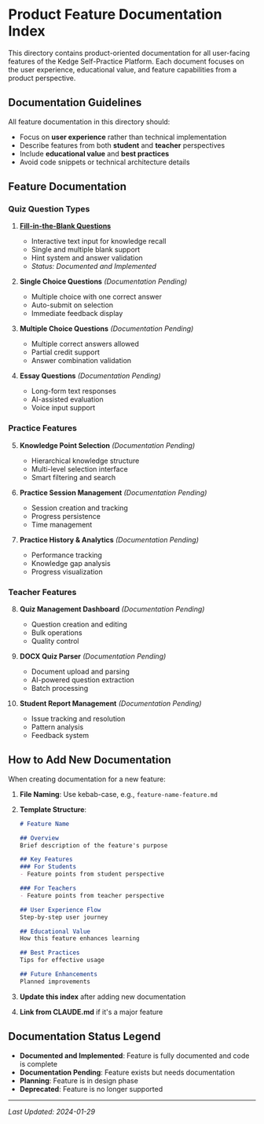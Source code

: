 # Product Feature Documentation Index

This directory contains product-oriented documentation for all user-facing features of the Kedge Self-Practice Platform. Each document focuses on the user experience, educational value, and feature capabilities from a product perspective.

## Documentation Guidelines

All feature documentation in this directory should:
- Focus on **user experience** rather than technical implementation
- Describe features from both **student** and **teacher** perspectives
- Include **educational value** and **best practices**
- Avoid code snippets or technical architecture details

## Feature Documentation

### Quiz Question Types

1. **[Fill-in-the-Blank Questions](./fill-in-blank-question-feature.md)**
   - Interactive text input for knowledge recall
   - Single and multiple blank support
   - Hint system and answer validation
   - *Status: Documented and Implemented*

2. **Single Choice Questions** *(Documentation Pending)*
   - Multiple choice with one correct answer
   - Auto-submit on selection
   - Immediate feedback display

3. **Multiple Choice Questions** *(Documentation Pending)*
   - Multiple correct answers allowed
   - Partial credit support
   - Answer combination validation

4. **Essay Questions** *(Documentation Pending)*
   - Long-form text responses
   - AI-assisted evaluation
   - Voice input support

### Practice Features

5. **Knowledge Point Selection** *(Documentation Pending)*
   - Hierarchical knowledge structure
   - Multi-level selection interface
   - Smart filtering and search

6. **Practice Session Management** *(Documentation Pending)*
   - Session creation and tracking
   - Progress persistence
   - Time management

7. **Practice History & Analytics** *(Documentation Pending)*
   - Performance tracking
   - Knowledge gap analysis
   - Progress visualization

### Teacher Features

8. **Quiz Management Dashboard** *(Documentation Pending)*
   - Question creation and editing
   - Bulk operations
   - Quality control

9. **DOCX Quiz Parser** *(Documentation Pending)*
   - Document upload and parsing
   - AI-powered question extraction
   - Batch processing

10. **Student Report Management** *(Documentation Pending)*
    - Issue tracking and resolution
    - Pattern analysis
    - Feedback system

## How to Add New Documentation

When creating documentation for a new feature:

1. **File Naming**: Use kebab-case, e.g., `feature-name-feature.md`
2. **Template Structure**:
   ```markdown
   # Feature Name
   
   ## Overview
   Brief description of the feature's purpose
   
   ## Key Features
   ### For Students
   - Feature points from student perspective
   
   ### For Teachers
   - Feature points from teacher perspective
   
   ## User Experience Flow
   Step-by-step user journey
   
   ## Educational Value
   How this feature enhances learning
   
   ## Best Practices
   Tips for effective usage
   
   ## Future Enhancements
   Planned improvements
   ```

3. **Update this index** after adding new documentation
4. **Link from CLAUDE.md** if it's a major feature

## Documentation Status Legend

- **Documented and Implemented**: Feature is fully documented and code is complete
- **Documentation Pending**: Feature exists but needs documentation
- **Planning**: Feature is in design phase
- **Deprecated**: Feature is no longer supported

---

*Last Updated: 2024-01-29*